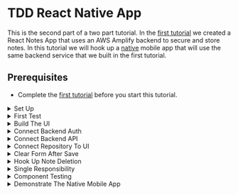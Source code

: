 # TDD React Native App

This is the second part of a two part tutorial. In the [first tutorial](https://github.com/pairing4good/tdd-amplify-react) we created a React Notes App that uses an AWS Amplify backend to secure and store notes. In this tutorial we will hook up a [native](https://en.wikipedia.org/wiki/Mobile_app#Native_app) mobile app that will use the same backend service that we built in the first tutorial.

## Prerequisites

- Complete the [first tutorial](https://github.com/pairing4good/tdd-amplify-react) before you start this tutorial.

<details>
  <summary>Set Up</summary>

## Set Up

- Run `npm install --global expo-cli`
- `cd` to the directory where you store your git repositories
- Run `expo init tdd-amplify-react-native` and select the `blank` template when prompted.
- Run `cd tdd-amplify-react-native`
- Run `npm start`
- In the `Metro Bundler` window found at http://localhost:19002/ click the `Run in web browser` option on the left navigation
- You should see the following message in your browser `Open up App.js to start working on your app!`

- Commit

[Code for this section](https://github.com/pairing4good/tdd-amplify-react-native/commit/e394249d96eba901075e26b1832ea54fec24ca41)

</details>

<details>
  <summary>First Test</summary>

## First Test

- In a new terminal window run `npm install cypress --save-dev` to install Cypress via [npm](https://www.npmjs.com):
- Run `npx cypress open`
- Configure the base url in the `cypress.json` file

```js
{
    "baseUrl": "http://localhost:19006"
}
```

- One of the benefits of using Expo is that it provides multiple ways to access your application. For this test we are using the web browser version to quickly verify the apps behavior.

- Run one or two of the Cypress `examples` to make sure everything is set up correctly.
- **Once you have verified that Cypress is running correctly, delete the `cypress/integration/examples/` directory so that your tests will run faster on your [Continuous Integration (CI) Server](https://en.wikipedia.org/wiki/Continuous_integration).**
- Create a new test called `note.spec.js` under the `cypress\integration\` directory in your project
- Add the following tests to drive the same UI that you created in the first tutorial.

```js
describe("Note Capture", () => {
  before(() => {
    cy.visit("/");
  });

  it("should have header", () => {
    cy.get("[data-testid=note-header]").should("have.text", "My Notes App");
  });

  it("should create a note when name and description provided", () => {
    //cy.get('[data-testid=test-name-0]').should('not.exist');
    //cy.get('[data-testid=test-description-0]').should('not.exist');

    cy.get("[data-testid=note-name-field]").type("test note");
    cy.get("[data-testid=note-description-field]").type(
      "test note description"
    );
    cy.get("[data-testid=note-form-submit]").click();

    // cy.get('[data-testid=note-name-field]').should('have.value', '');
    // cy.get('[data-testid=note-description-field]').should('have.value', '');

    cy.get("[data-testid=test-name-0]").should("have.text", "test note");
    cy.get("[data-testid=test-description-0]").should(
      "have.text",
      "test note description"
    );
  });

  it("should delete note", () => {
    cy.get("[data-testid=test-button-0]").click();

    // cy.get('[data-testid=test-name-0]').should('not.exist')
    // cy.get('[data-testid=test-description-0]').should('not.exist')
  });

  it("should have an option to sign out", () => {
    cy.get("[data-testid=aws-amplify__auth--sign-out-button]").click();
    cy.get(
      "[data-testid=aws-amplify__auth--sign-in-to-your-account-text]"
    ).should("exist");
  });
});
```

- The commented out lines (`//`) will not work until we hook up the backend API

- Run `expo start --web`

Before we proceed let's add a script to run cypress into the `package.json` file in the `scripts` section.

```js
"scripts": {
    "start": "react-scripts start",
    "build": "react-scripts build",
    "test": "react-scripts test",
    "eject": "react-scripts eject",
    "cypress:open": "cypress open"
  }
```

- Now you can run `npm run cypress:open` to open cypress
- Select the `note.spec.js` test

- The tests are Red

Our objective will be to get to Green as quickly as we can in the simplest way possible. Since the backend already exists we will use it as is and build out just enough UI to make it turn Green. Once it is Green then we will Refactor.

[Code for this section](https://github.com/pairing4good/tdd-amplify-react-native/commit/a891634380beff0c0b68a89b7024b2636b36d531)

</details>

<details>
  <summary>Build The UI</summary>

## Build The UI

Build out the simplest UI that will cause the Cypress test to go Green. Once we have green then we will refactor and expand the UI's functionality.

```js
import React from "react";
import { Text, View, TextInput, Button } from "react-native";

export default function App() {
  return (
    <View>
      <Text testID="note-header">My Notes App</Text>
      <TextInput testID="note-name-field" />
      <TextInput testID="note-description-field" />
      <Button testID="note-form-submit" title="Create Note" />

      <Text testID="test-name-0">test note</Text>
      <Text testID="test-description-0">test note description</Text>
      <Button testID="test-button-0" title="Delete note" />
    </View>
  );
}
```

- React Native uses different components than React

  - [View](https://reactnative.dev/docs/view)
  - [Text](https://reactnative.dev/docs/text)
  - [TextInput](https://reactnative.dev/docs/textinput)
  - [Button](https://reactnative.dev/docs/button)

- In React Native `testID` replaces React's `data-testid` but they both render to the same element id in the web.

- Run the Cypress test
- Green
- Commit

[Code for this section](https://github.com/pairing4good/tdd-amplify-react-native/commit/8841993a22da1eb4fdb146870df0c049aa1cdcfe)

</details>

<details>
  <summary>Connect Backend Auth</summary>

## Connect Backend Auth

We want to reuse the same Amplify backend authentication that we created in the first tutorial.

- Go to http://console.aws.amazon.com/
- Select `AWS Amplify`
- Select the application you created in the first tutorial
- Select the `Backend environments` tab
- Select the `Local setup instructions` section
- Copy the provided command (ie: `amplify pull --appId xxxxxxxxxxx --envName xxx`)
- Run the command you copied at the root of your project

```
? Choose your default editor: Visual Studio Code
? Choose the type of app that you're building: javascript
Please tell us about your project
? What javascript framework are you using: react-native
? Source Directory Path:  /
? Distribution Directory Path: /
? Build Command:  npm run-script build
? Start Command: npm run-script start
? Do you plan on modifying this backend?: No
```

- This created the `aws-export.js` and added it to `.gitignore` so that your user credentials are not committed
- Run `npm install aws-amplify-react-native`

- Add authentication to `App.js`

```js
...
import { withAuthenticator } from "aws-amplify-react-native"
import Amplify from "aws-amplify"
import awsconfig from './aws-exports';

Amplify.configure({
  ...awsconfig,
  Analytics: {
    disabled: true,
  },
});

function App() {
  return (
...
  );
}

export default withAuthenticator(App, true)
```

- The `aws-amplify-react-native` library has an [issue](https://github.com/aws-amplify/amplify-js/issues/5918) that requires adding the `Analytics: {disabled: true}` option to the `Amplify.configure` function.

- Add the following to the bottom of the `cypress/support/commands.js` file

```js
const Auth = require("aws-amplify").Auth;
import "cypress-localstorage-commands";
const username = Cypress.env("username");
const password = Cypress.env("password");
const userPoolId = Cypress.env("userPoolId");
const clientId = Cypress.env("clientId");

const awsconfig = {
  aws_user_pools_id: userPoolId,
  aws_user_pools_web_client_id: clientId,
};
Auth.configure(awsconfig);

Cypress.Commands.add("signIn", () => {
  cy.then(() => Auth.signIn(username, password)).then((cognitoUser) => {
    const idToken = cognitoUser.signInUserSession.idToken.jwtToken;
    const accessToken = cognitoUser.signInUserSession.accessToken.jwtToken;

    const makeKey = (name) => `CognitoIdentityServiceProvider
        .${cognitoUser.pool.clientId}
        .${cognitoUser.username}.${name}`;

    cy.setLocalStorage(makeKey("accessToken"), accessToken);
    cy.setLocalStorage(makeKey("idToken"), idToken);
    cy.setLocalStorage(
      `CognitoIdentityServiceProvider.${cognitoUser.pool.clientId}.LastAuthUser`,
      cognitoUser.username
    );
  });
  cy.saveLocalStorage();
});
```

- Create a new file at the root of your project named `cypress.env.json` with the following content

```json
{
  "username": "[Login username you just created]",
  "password": "[Login password you just created]",
  "userPoolId": "[The `aws_user_pools_id` value found in your `src/aws-exports.js`]",
  "clientId": "[The `aws_user_pools_web_client_id` value found in your `src/aws-exports.js`]"
}
```

- Add `cypress.env.json` to `.gitignore` so that it will not be committed and pushed to GitHub

```
#amplify
amplify/\#current-cloud-backend
...
amplifyconfiguration.dart
amplify-build-config.json
amplify-gradle-config.json
amplifytools.xcconfig
.secret-*
cypress.env.json
```

- Add the following set ups and tear downs to `cypress/integration/note.spec.js`

```js
before(() => {
  cy.signIn();
  cy.visit("/");
});

after(() => {
  cy.clearLocalStorageSnapshot();
  cy.clearLocalStorage();
});

beforeEach(() => {
  cy.restoreLocalStorage();
});

afterEach(() => {
  cy.saveLocalStorage();
});
```

- Run the Cypress tests
- Green!
- Commit

[Code for this section](https://github.com/pairing4good/tdd-amplify-react-native/commit/1fb5a25acc72e15c053ea1ad5df988a704540d80)

</details>

<details>
  <summary>Connect Backend API</summary>

## Connect Backend API

We want to reuse the same Amplify backend API that we created in the first tutorial.

- Go to http://console.aws.amazon.com/
- Select `AWS AppSync`
- Select the application you created in the first tutorial
- In the `Integrate with your app` section select the `JavaScript` tab
- Copy the `amplify add codegen --apiId xxxxxxxxxxxxxxxxxxxx` command
- Select `Schema` on the left navigation bar
- Click the `Export schema` dropdown
- Select `schema.json`
- Once it has downloaded move the file to the root of your project
- Run the command you copied (`amplify add codegen --apiId xxxxxxxxxxxxxxxxxxxx`)

```
? Choose the type of app that you're building: javascript
? What javascript framework are you using: react-native
? Choose the code generation language target: javascript
? Enter the file name pattern of graphql queries, mutations and subscriptions: src/graphql/**/*.js
? Do you want to generate/update all possible GraphQL operations - queries, mutations and subscriptions: Yes
? Enter maximum statement depth [increase from default if your schema is deeply nested]: 2
```

- Create a new folder in the `src` directory called `test`
- Create a new file named `NoteRepository.test.js`

```js
import { save, findAll, deleteById } from "../common/NoteRepository";
import { API } from "aws-amplify";
import {
  createNote as createNoteMutation,
  deleteNote as deleteNoteMutation,
} from "../graphql/mutations";
import { listNotes } from "../graphql/queries";

const mockGraphql = jest.fn();
const id = "test-id";

beforeEach(() => {
  API.graphql = mockGraphql;
});

afterEach(() => {
  jest.clearAllMocks();
});

it("should create a new note", () => {
  const note = { name: "test name", description: "test description" };

  save(note);

  expect(mockGraphql.mock.calls.length).toBe(1);
  expect(mockGraphql.mock.calls[0][0]).toStrictEqual({
    query: createNoteMutation,
    variables: { input: note },
  });
});

it("should findAll notes", () => {
  const note = { name: "test name", description: "test description" };

  findAll(note);

  expect(mockGraphql.mock.calls.length).toBe(1);
  expect(mockGraphql.mock.calls[0][0]).toStrictEqual({ query: listNotes });
});

it("should delete note by id", () => {
  deleteById(id);

  expect(mockGraphql.mock.calls.length).toBe(1);
  expect(mockGraphql.mock.calls[0][0]).toStrictEqual({
    query: deleteNoteMutation,
    variables: { input: { id } },
  });
});
```

- Run `npm install jest-expo --save-dev`
- Add the following to your `package.json` file

```json
"scripts": {
  ...
  "test": "jest --watch --testPathPattern=src/test"
},
"jest": {
  "preset": "jest-expo"
}
```

- Run `npm install react-test-renderer --save-dev`
- Run `npm install @react-native-community/netinfo`
- Run `npm run test`

- The tests go Red

- Create a new folder in the `src` directory called `common`
- Create a new file named `NoteRepository.js`

```js
import { API } from "aws-amplify";
import { listNotes } from "../graphql/queries";

export async function findAll() {
  const apiData = await API.graphql({ query: listNotes });
  return apiData.data.listNotes.items;
}
```

- One test goes Green

```js
...
import { createNote as createNoteMutation, deleteNote as deleteNoteMutation} from '../graphql/mutations';

...

export async function save(note){
    const apiData = await API.graphql({ query: createNoteMutation, variables: { input: note } });
    return apiData.data.createNote;
}
```

- One more test goes Green

```js
export async function deleteById(id) {
  return await API.graphql({
    query: deleteNoteMutation,
    variables: { input: { id } },
  });
}
```

- The final test goes Green
- Run the Cypress tests.
- Green!
- Commit

[Code for this section](https://github.com/pairing4good/tdd-amplify-react-native/commit/647dff44562ffa491d5fc1150986dfb3609fb0e2)

</details>

<details>
  <summary>Connect Repository To UI</summary>

## Connect Repository To UI

Now we will test drive the creation and listing of notes

- Uncomment the assertions that will drive us to save the note in `cypress/integration/note.spec.js`

```js
    it('should create a note when name and description provided', () => {
        cy.get('[data-testid=test-name-0]').should('not.exist');
        cy.get('[data-testid=test-description-0]').should('not.exist');
```

- We have a failing test that will drive our production code changes.

```js
import React, { useState, useEffect } from 'react';
...
import { findAll, save } from './src/common/NoteRepository';
...

function App() {
  const [notes, setNotes] = useState([]);
  const [formData, setFormData] = useState({ name: '', description: '' });

  useEffect(() => {
    fetchNotesCallback();
  }, []);

  async function fetchNotesCallback() {
    const notes = await findAll()
    if(notes)
      setNotes(notes);
    else
      setNotes([])
  }

  async function createNote() {
    const newNote = await save(formData);
    const updatedNoteList = [ ...notes, newNote ];
    setNotes(updatedNoteList);
  }

  return (
    <View>
      ...
      <TextInput testID="note-name-field"
        onChangeText={text => setFormData({
          ...formData, 'name': text}
        )}
        value={formData.name}/>

      <TextInput testID="note-description-field"
        onChangeText={text => setFormData({
          ...formData, 'description': text}
        )}
        value={formData.description}/>

      <Button testID="note-form-submit"
        title="Create Note"
        onPress={createNote}/>

      {
        notes.map((note, index) => (
          <div>
            <Text testID={"test-name-" + index}>{note.name}</Text>
            <Text testID={"test-description-" + index}>{note.description}</Text>
            <Button testID={"test-button-" + index} title="Delete note" />
          </div>
        ))
      }
    </View>
  );
}
...
```

Here are syntax differences between React and React Native

- React's `onChange` is replaced with `onChangeText` in React Native
- React passes an event `e` to the `onChange` function where React Native just passes the actual text to the `onChangeText` function
- React's `onClick` is replaced with `onPress` in React Native

- Rerun all of the tests
- Green!
- Commit

[Code for this section](https://github.com/pairing4good/tdd-amplify-react-native/commit/6dc746dd3ee168ef52d8cc8d7f90f5a8cdd5f68c)

</details>

<details>
  <summary>Clear Form After Save</summary>

## Clear Form After Save

Now we will test drive clearing the form values on save

- Uncomment the assertions that will drive us to clear the note form in `cypress/integration/note.spec.js`

```js
cy.get("[data-testid=note-name-field]").should("have.value", "");
cy.get("[data-testid=note-description-field]").should("have.value", "");
```

- We have a failing test that will drive our production code changes.

```js
...
function App() {
...
  async function createNote() {
    ...
    setFormData({name: '', description: ''});
  }
...
```

- Rerun all of the tests
- Green!
- Commit

[Code for this section](https://github.com/pairing4good/tdd-amplify-react-native/commit/b4351d11328af0a275c89c55573589bace4ff04a)

</details>

<details>
  <summary>Hook Up Note Deletion</summary>

## Hook Up Note Deletion

Now we will test drive the deletion of a note

- Uncomment the assertions that will drive us to delete a note in `cypress/integration/note.spec.js`

```js
cy.get("[data-testid=test-name-0]").should("not.exist");
cy.get("[data-testid=test-description-0]").should("not.exist");
```

- We have a failing test that will drive our production code changes.

```js
...
import { findAll, save, deleteById } from './src/common/NoteRepository';
...

function App() {
  ...

  async function deleteNoteCallback( id ) {
    const newNotesArray = notes.filter(note => note.id !== id);
    setNotes(newNotesArray);
    await deleteById(id);
  }

  return (
    <View>
      ...

      <Button testID="note-form-submit"
        title="Create Note"
        onPress={createNote}/>

      {
        notes.map((note, index) => (
          <div>
            ...
            <Button testID={"test-button-" + index}
              onPress={() => deleteNoteCallback(note.id)}
              title="Delete note" />
          </div>
        ))
      }
    </View>
  );
}
...
```

- Rerun all of the tests
- Green!
- Commit

[Code for this section](https://github.com/pairing4good/tdd-amplify-react-native/commit/2062f451c66e3032c540c06c62d5bb8d71f23ded)

</details>

<details>
  <summary>Single Responsibility</summary>

## Single Responsibility

The `App` component is doing way too much. Let's pull the form and the list out into separate components.

- Create a new `note` folder in the `src` directory
- Create a new component named `NoteForm.js` in the `note` directory
- Copy the form to this new component

```js
import React from "react";
import { TextInput, Button } from "react-native";

function NoteForm(props) {
  return (
    <div>
      <TextInput
        testID="note-name-field"
        onChangeText={(text) =>
          props.setFormData({
            ...props.formData,
            name: text,
          })
        }
        value={props.formData.name}
      />

      <TextInput
        testID="note-description-field"
        onChangeText={(text) =>
          props.setFormData({
            ...props.formData,
            description: text,
          })
        }
        value={props.formData.description}
      />

      <Button
        testID="note-form-submit"
        title="Create Note"
        onPress={props.createNote}
      />
    </div>
  );
}

export default NoteForm;
```

- Add the `NoteForm` component to `App.js`

```js
...
import { Text, View, Button } from 'react-native';
...
import NoteForm from './src/note/NoteForm';

...

  return (
    <View>
      ...

      <NoteForm setFormData={setFormData}
        formData={formData}
        createNote={createNote}/>

      ...
    </View>
  );
}
...
```

- Rerun all of your tests
- Green

- Pull out a `Header` component

```js
import React from "react";
import { Text } from "react-native";

function Header() {
  return <Text testID="note-header">My Notes App</Text>;
}

export default Header;
```

```js
...
import Header from './src/note/Header';
...
  return (
    <View>
      <Header/>
      ...
    </View>
  );
}
...
```

- Rerun all of your tests
- Green

- Pull out a `NoteList` component

```js
import React from "react";
import { Text, Button } from "react-native";

function NoteList(props) {
  return (
    <div>
      {props.notes.map((note, index) => (
        <div>
          <Text testID={"test-name-" + index}>{note.name}</Text>
          <Text testID={"test-description-" + index}>{note.description}</Text>
          <Button
            testID={"test-button-" + index}
            onPress={() => props.deleteNoteCallback(note.id)}
            title="Delete note"
          />
        </div>
      ))}
    </div>
  );
}

export default NoteList;
```

```js
...
import { View} from 'react-native';
...
import NoteList from './src/note/NoteList';

...

function App() {
  ...
  return (
    <View>
      ...
      <NoteList notes={notes}
        deleteNoteCallback={deleteNoteCallback}/>
    </View>
  );
}
...
```

- Rerun all of your tests
- Green
- Commit

[Code for this section](https://github.com/pairing4good/tdd-amplify-react-native/commit/44e1b06400d9baa0d5f2a4597401b3eda260b888)

</details>

<details>
  <summary>Component Testing</summary>

## Component Testing

Now that each concern has been pulled out into focused components, we need to move down the testing pyramid and write non-UI tests.

- Run `npm install --save-dev @testing-library/react-native`

- Create a new test `Header.test.js` in the `src/test/` directory

```js
import React from "react";
import { render } from "@testing-library/react-native";
import Header from "../note/Header";

test("should display header", () => {
  const { getByTestId } = render(<Header />);
  const heading = getByTestId("note-header");
  expect(heading.props.children).toBe("My Notes App");
});
```

- Run all the tests
- Green

- Create a new test `NoteList.test.js` in the `src/test/` directory

```js
import React from "react";
import { render, screen, fireEvent } from "@testing-library/react-native";
import NoteList from "../note/NoteList";

const deleteNoteCallback = jest.fn();

const defaultProps = {
  notes: [],
  deleteNoteCallback: deleteNoteCallback,
};

const setup = (props = {}) => {
  const setupProps = { ...defaultProps, ...props };
  return render(<NoteList {...setupProps} />);
};

test("should display nothing when no notes are provided", () => {
  const { queryByTestId } = setup();
  const firstNoteName = queryByTestId("test-name-0");

  expect(firstNoteName).toBeNull();
});
```

- Run all the tests
- Green

- Add another `NoteList` test

```js
test("should display one note when one notes is provided", () => {
  const note = { name: "test name", description: "test description" };
  const { queryByTestId } = setup({ notes: [note] });

  const firstNoteName = queryByTestId("test-name-0");
  expect(firstNoteName.props.children).toBe("test name");

  const firstNoteDescription = queryByTestId("test-description-0");
  expect(firstNoteDescription.props.children).toBe("test description");
});
```

- Run all the tests
- Green

- Add another `NoteList` test

```js
test("should display one note when one notes is provided", () => {
  const firstNote = { name: "test name 1", description: "test description 1" };
  const secondNote = { name: "test name 2", description: "test description 2" };
  const { queryByTestId } = setup({ notes: [firstNote, secondNote] });

  const firstNoteName = queryByTestId("test-name-0");
  expect(firstNoteName.props.children).toBe("test name 1");

  const firstNoteDescription = queryByTestId("test-description-0");
  expect(firstNoteDescription.props.children).toBe("test description 1");

  const secondNoteName = queryByTestId("test-name-1");
  expect(secondNoteName.props.children).toBe("test name 2");

  const secondNoteDescription = queryByTestId("test-description-1");
  expect(secondNoteDescription.props.children).toBe("test description 2");
});
```

- Run all the tests
- Green

- Add another `NoteList` test

```js
test("should delete note when clicked", () => {
  const note = {
    id: 1,
    name: "test name 1",
    description: "test description 1",
  };
  const notes = [note];
  const { getByTestId } = setup({ notes: notes });
  const button = getByTestId("test-button-0");

  fireEvent.press(button);

  expect(deleteNoteCallback.mock.calls.length).toBe(1);
  expect(deleteNoteCallback.mock.calls[0][0]).toStrictEqual(1);
});
```

- Run all the tests
- Green

- Add another `NoteList` test

```js
test("should throw an exception the note array is undefined", () => {
  expect(() => {
    render(<NoteList />);
  }).toThrowError();
});
```

- Run all the tests
- Green

- Create a new test `NoteForm.test.js` in the `src/test/` directory

```js
import React from "react";
import { render, screen, fireEvent } from "@testing-library/react-native";
import NoteForm from "../note/NoteForm";
import "@testing-library/jest-dom/extend-expect";

const createNoteCallback = jest.fn();
const setFormDataCallback = jest.fn();
const formData = { name: "", description: "" };

const setup = () => {
  return render(
    <NoteForm
      notes={[]}
      createNoteCallback={createNoteCallback}
      setFormDataCallback={setFormDataCallback}
      formData={formData}
    />
  );
};

test("should display a create note button", () => {
  const { getByTestId } = setup();
  const button = getByTestId("note-form-submit");

  expect(button.props.children[0].props.children.props.children).toBe(
    "Create Note"
  );
});
```

- Run all the tests
- Green

- Add another `NoteForm` test

```js
test("should display the name placeholder", () => {
  const { getByPlaceholderText } = setup();
  const input = getByPlaceholderText("Note Name");

  expect(input).toBeTruthy();
});
```

- Run all the tests
- **Red**

- Update the input with the placeholder

```js
<TextInput
  testID="note-name-field"
  onChangeText={(text) =>
    props.setFormData({
      ...props.formData,
      name: text,
    })
  }
  placeholder="Note Name"
  value={props.formData.name}
/>
```
- Run all the tests
- Green

- Add another `NoteForm` test

```js
test("should display the description placeholder", () => {
  const { getByPlaceholderText } = setup();
  const input = getByPlaceholderText("Note Description");

  expect(input).toBeTruthy();
});
```
- Run all the tests
- **Red**

- Update the input with the placeholder

```js
<TextInput
  testID="note-description-field"
  onChangeText={(text) =>
    props.setFormData({
      ...props.formData,
      description: text,
    })
  }
  placeholder="Note Description"
  value={props.formData.description}
/>
```
- Run all the tests
- Green

- Add another `NoteForm` test
```js
test('should require name and description', () => {
    formData.name = "";
    formData.description = "";
    const { getByTestId } = setup();

    const button = getByTestId('note-form-submit');

    fireEvent.press(button)

    expect(createNoteCallback.mock.calls.length).toBe(0);
});
```
- Run all the tests
- **Red**

- Add validation for name and description
```js
function NoteForm(props) {

  function createNote() {
      if (!props.formData.name || !props.formData.description) return;
      props.createNote();
      props.setFormData({name: '', description: ''});
  }
  
  return (
    <View>
        ...
        <Button testID="note-form-submit" 
            title="Create Note" 
            onPress={createNote}/>
    </View>
  );
}
...
```

```js
function App() {
  ...

  async function createNote() {
    const newNote = await save(formData);
    const updatedNoteList = [ ...notes, newNote ];
    setNotes(updatedNoteList); 
  }

  ...

  return (
    ...
  );
}
...
```
- I moved the form name and description reset to the `NoteForm` component to keep reset with the fields that it resets.
- Run all the tests
- Green

- Add another `NoteForm` test
```js
test('should require name when description provided', () => {
    formData.name = "";
    formData.description = "test description";
    const { getByTestId } = setup();

    const button = getByTestId('note-form-submit');

    fireEvent.press(button)

    expect(createNoteCallback.mock.calls.length).toBe(0);
});
```
- Run all the tests
- Green

- Add another `NoteForm` test
```js
test('should require description when name provided', () => {
    formData.name = "test name";
    formData.description = "";
    const { getByTestId } = setup();

    const button = getByTestId('note-form-submit');

    fireEvent.press(button)

    expect(createNoteCallback.mock.calls.length).toBe(0);
});
```
- Run all the tests
- Green

- Add another `NoteForm` test
```js
test('should add a new note when name and description are provided', () => {
    formData.name = "test name";
    formData.description = "test description";
    const { getByTestId } = setup();

    const button = getByTestId('note-form-submit');

    fireEvent.press(button)

    expect(createNoteCallback.mock.calls.length).toBe(1);
});
```
- Run all the tests
- Green

- Add another `NoteForm` test
```js
test('should add a new note when name and description are provided', () => {
    formData.name = "test name";
    formData.description = "test description";
    const { getByTestId } = setup();

    const button = getByTestId('note-form-submit');

    fireEvent.press(button)

    expect(setFormDataCallback).toHaveBeenCalledWith({name: '', description: ''});
});
```
- Run all the tests
- Green
- Commit

[Code for this section](https://github.com/pairing4good/tdd-amplify-react-native/commit/6c98e133369339d7ef5c4a4c6539c77835ae12cc)

</details>

<details>
  <summary>Demonstrate The Native Mobile App</summary>

## Demonstrate The Native Mobile App
Up until now we have been using Expos Web view to test drive this app.  
- Run `expo start`
- Open http://localhost:19002/
- Set up one of the following
  - [iPhone Expo App](https://apps.apple.com/app/apple-store/id982107779)
  - [Android Expo App](https://play.google.com/store/apps/details?id=host.exp.exponent&referrer=www)
  - [iOS Simulator](https://docs.expo.io/workflow/ios-simulator)
  - [Android Studio Emulator](https://docs.expo.io/workflow/android-studio-emulator)

I installed the iPhone Expo App from the Apple Store.  I used my iPhone camera to scan the [QR Code](https://en.wikipedia.org/wiki/QR_code) provided in the [Metro Bundler](http://localhost:19002).

- I entered a new note through my iPhone
- I opened the Amplify web app that I deployed in the first tutorial.
- I refreshed the web app and verified that the new note is listed.
- I added a note through the web but it did not list the new note on the mobile app

```
Given a new note was entered outside of the mobile app
When I pull down to refresh
Then the new note is listed
```
- This is a new user story that came out of the mobile native app demo.
- In order to test drive this we will set up the auto refresh in the `NoteList` component so we can pass in the function and the refresh interval.
```js
...
const fetchNotesCallback = jest.fn();

const defaultProps = { 
    notes: [],
    deleteNoteCallback: deleteNoteCallback,
    fetchNotesCallback: fetchNotesCallback,
    interval: 1
 };
  
...

test('should reload the note list on the specified interval', () => {
    const oneMillisecond = 1
    setup({interval: oneMillisecond});

    expect(fetchNotesCallback.mock.calls.length > 1).toBe(true);
});
```
- Run all the tests
- **Red**

```js
useEffect(() => {
  const interval = setInterval(() => { props.fetchNotesCallback() }, props.interval);
  return () => clearInterval(interval);
}, []);
```
- The `useEffect` React hook is called during the loading of the page by React Native.  
- Run all the tests
- Green
- Commit

While fetching new notes every second is one way to solve this problem, this is a very expensive way to solve this problem.  Imagine 1000 users were calling your GraphQL API every second all day long (~86 million calls).  For a production application it would be better to push changes out to each user.  [DynamoDB Streams](https://docs.aws.amazon.com/amazondynamodb/latest/developerguide/Streams.html) enable this functionality.  It's outside the scope of this tutorial to set this up.

[Code for this section](https://github.com/pairing4good/tdd-amplify-react-native/commit/86af35bf4af3a7d77e9f47b9f1d3b2d87da3ad38)

</details>